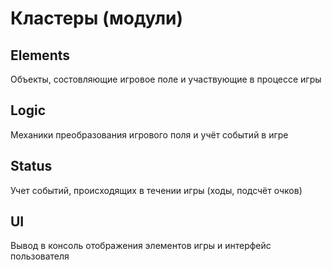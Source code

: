 # Кластеры (модули)

## Elements

Объекты, состовляющие игровое поле
и участвующие в процессе игры

## Logic

Механики преобразования игрового
поля и учёт событий в игре

## Status

Учет событий, происходящих в течении игры
(ходы, подсчёт очков)

## UI

Вывод в консоль отображения
элементов игры и интерфейс пользователя
